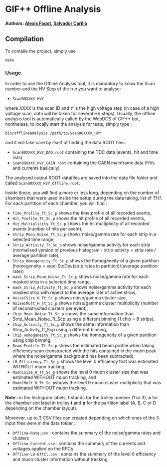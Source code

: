 # GIF++ Offline Analysis

#### Authors: [Alexis Fagot](Alexis.Fagot@cern.ch), [Salvador Carillo](Salvador.Carrillo@cern.ch)

## Compilation

To compile the project, simply use

    make

### Usage

In order to use the Offline Analysis tool, it is mandatory to know the Scan number and the HV Step of the run you want to analyse:

* `Scan00XXXX_HVY`

where *XXXX* is the scan ID and *Y* is the high voltage step (in case of a high voltage scan, data will be taken for several HV steps).
Usually, the offline analysis tool is automatically called by the WebDCS of GIF++ but, nontheless, to locally start the analysis for tests, simply type :

    bin/offlineanalysis /path/to/Scan00XXXX_HVY

and it will take care by itself of finding the data ROOT files:

* `Scan00XXXX_HVY_DAQ.root` containing the TDC data (events, hit and time lists)
* `Scan00XXXX_HVY_CAEN.root` containing the CAEN mainframe data (HVs and currents basically)

The analysed output ROOT datafiles are saved into the data file folder and called `Scan00XXXX_HVY_Offline.root`.

Inside those, you will find a more or less long, depending on the number of chambers that were used inside the setup during the data taking, list of *TH1*.
For each partition of each chamber, you will find :

* `Time_Profile_Tt_Sc_p` shows the time profile of all recorded events,
* `Hit_Profile_Tt_Sc_p` shows the hit profile of all recorded events,
* `Hit_Multiplicity_Tt_Sc_p` shows the hit multiplicity of all recorded events (number of hits per event),
* `Strip_Mean_Noise_Tt_Sc_p` shows noise/gamma rate for each strip in a selected time range,
* `Strip_Activity_Tt_Sc_p` shows noise/gamma activity for each strip (normalised version of previous histogram - strip activity = strip rate / average partition rate),
* `Strip_Homogeneity_Tt_Sc_p` shows the homogeneity of a given partition (homogeneity = exp(-StdDev(strip rates in partition)/(average partition rate))
* `mask_Strip_Mean_Noise_Tt_Sc_p` shows noise/gamma rate for each masked strip in a selected time range,
* `mask_Strip_Activity_Tt_Sc_p` shows noise/gamma activity for each masked strip with repect to the average rate of active strips,
* `NoiseCSize_H_Tt_Sc_p` shows noise/gamma cluster size,
* `NoiseCMult_H_Tt_Sc_p` shows noise/gamma cluster multiplicity (number of reconstructed clusters per event),
* `Chip_Mean_Noise_Tt_Sc_p` shows the same information than Strip_Mean_Noise_Tt_Scp using a different binning (1 chip = 8 strips),
* `Chip_Activity_Tt_Sc_p` shows the same information than Strip_Activity_Tt_Scp using a different binning,
* `Chip_Homogeneity_Tt_Sc_p` shows the homogeneity of a given partition using chip binning,
* `Beam_Profile_Tt_Sc_p` shows the estimated beam profile when taking efficiency scan (constructed with the hits contained in the muon peak where the noise/gamma background has been subtracted),
* `L0_Efficiency_Tt_Sc_p` shows the level 0 efficiency that was estimated WITHOUT muon tracking,
* `MuonCSize_H_Tt_Sc_p` shows the level 0 muon cluster size that was estimated WITHOUT muon tracking, and
* `MuonCMult_H_Tt_Sc_p`shows the level 0 muon cluster multiplicity that was estimated WITHOUT muon tracking.

**Note :** in the histogram labels, **t** stands for the trolley number (1 or 3), **c** for the chamber slot label in trolley **t** and **p** for the partition label (A, B, C or D depending on the chamber layout).

Moreover, up to 3 CSV files can created depending on which ones of the 3 input files were in the data folder :

* `Offline-Rate.csv` : contains the summary of the noise/gamma rates and clusters
* `Offline-Current.csv` : contains the summary of the currents and voltages applied on the RPCs
* `Offline-L0-EffCl.csv` : contains the summary of the level 0 efficiency and muon cluster information without tracking
